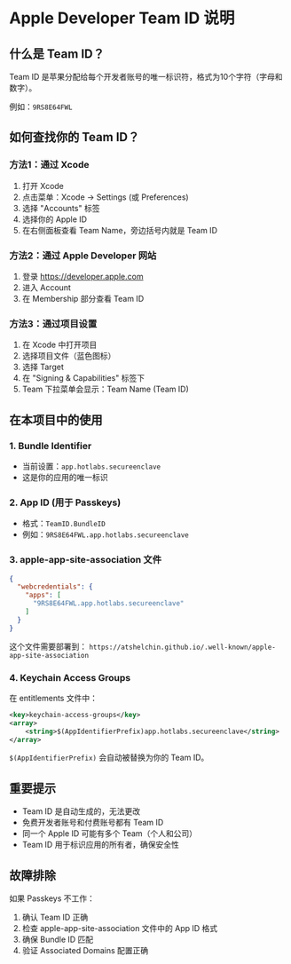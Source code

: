 # Apple Developer Team ID 说明

## 什么是 Team ID？

Team ID 是苹果分配给每个开发者账号的唯一标识符，格式为10个字符（字母和数字）。

例如：`9RS8E64FWL`

## 如何查找你的 Team ID？

### 方法1：通过 Xcode
1. 打开 Xcode
2. 点击菜单：Xcode → Settings (或 Preferences)
3. 选择 "Accounts" 标签
4. 选择你的 Apple ID
5. 在右侧面板查看 Team Name，旁边括号内就是 Team ID

### 方法2：通过 Apple Developer 网站
1. 登录 https://developer.apple.com
2. 进入 Account
3. 在 Membership 部分查看 Team ID

### 方法3：通过项目设置
1. 在 Xcode 中打开项目
2. 选择项目文件（蓝色图标）
3. 选择 Target
4. 在 "Signing & Capabilities" 标签下
5. Team 下拉菜单会显示：Team Name (Team ID)

## 在本项目中的使用

### 1. Bundle Identifier
- 当前设置：`app.hotlabs.secureenclave`
- 这是你的应用的唯一标识

### 2. App ID (用于 Passkeys)
- 格式：`TeamID.BundleID`
- 例如：`9RS8E64FWL.app.hotlabs.secureenclave`

### 3. apple-app-site-association 文件
```json
{
  "webcredentials": {
    "apps": [
      "9RS8E64FWL.app.hotlabs.secureenclave"
    ]
  }
}
```

这个文件需要部署到：
`https://atshelchin.github.io/.well-known/apple-app-site-association`

### 4. Keychain Access Groups
在 entitlements 文件中：
```xml
<key>keychain-access-groups</key>
<array>
    <string>$(AppIdentifierPrefix)app.hotlabs.secureenclave</string>
</array>
```

`$(AppIdentifierPrefix)` 会自动被替换为你的 Team ID。

## 重要提示

- Team ID 是自动生成的，无法更改
- 免费开发者账号和付费账号都有 Team ID
- 同一个 Apple ID 可能有多个 Team（个人和公司）
- Team ID 用于标识应用的所有者，确保安全性

## 故障排除

如果 Passkeys 不工作：
1. 确认 Team ID 正确
2. 检查 apple-app-site-association 文件中的 App ID 格式
3. 确保 Bundle ID 匹配
4. 验证 Associated Domains 配置正确